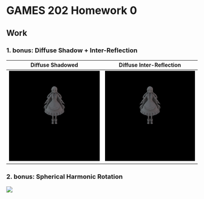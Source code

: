 # GAMES 202 Homework 0

## Work

### 1. bonus: Diffuse Shadow + Inter-Reflection

Diffuse Shadowed    |  Diffuse Inter-Reflection
:-------------------------:|:-------------------------:
<img src="./results/prt-shadow.png" width="360px" />  |  <img src="./results/prt-shadow.png" width="360px" />

### 2. bonus: Spherical Harmonic Rotation

<img src="./results/rotation.gif" width="720px" />
